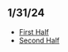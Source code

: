## 1/31/24
- [First Half](https://revature0-my.sharepoint.com/:v:/g/personal/rory_eiffe_revature_com/EbkZfa_CGO5Ii8AprazpCwQBdG-TSChaV7B06gDPJL7pBQ?referrer=Teams.TEAMS-ELECTRON&referrerScenario=MeetingChicletGetLink.view.view)
- [Second Half](https://revature0-my.sharepoint.com/:v:/g/personal/rory_eiffe_revature_com/EWiLcW5FnblIquW9glYpwWIB14v4aGJygO8tTHg_1lIVTA?referrer=Teams.TEAMS-ELECTRON&referrerScenario=MeetingChicletGetLink.view.view)